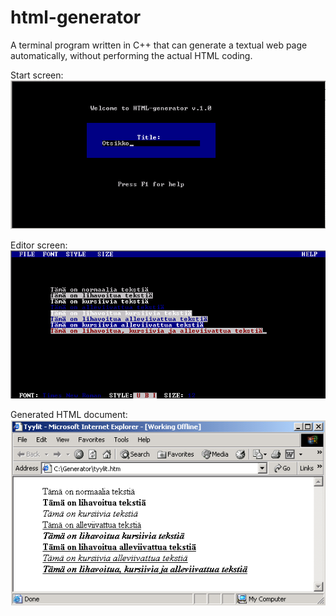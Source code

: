 # html-generator
A terminal program written in C++ that can generate a textual web page automatically, without performing the actual HTML coding.

Start screen:
![Start screen.](https://github.com/markarja/html-generator/blob/main/start_screen.png)

Editor screen:
![Editor screen.](https://github.com/markarja/html-generator/blob/main/editor_screen.png)

Generated HTML document:
![HTML document.](https://github.com/markarja/html-generator/blob/main/html_document.png)


